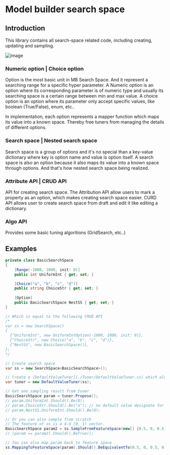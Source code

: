 # Model builder search space

## Introduction
This library contains all search-space related code, including creating, updating and sampling. 

![image](https://user-images.githubusercontent.com/16876986/152891572-00168b3f-f84b-4a22-bb61-b9e673c6e94e.png)

### Numeric option | Choice option

Option is the most basic unit in MB Search Space. And it represent a searching range for a specific hyper parameter. A Numeric option is an option where its corresponding parameter is of numeric type and usually its searching space is a certain range between min and max value. A choice option is an option where its parameter only accept specific values, like boolean (True/False), enum, etc..

In implementation, each option represents a mapper function which maps its value into a known space. Thereby free tuners from managing the details of different options.

### Search space | Nested search space

Search space is a group of options and it's no special than a key-value dictionary where key is option name and value is option itself. A search space is also an option because it also maps its value into a known space through options. And that's how nested search space being realized.

### Attribute API | CRUD API

API for creating search space. The Attribution API allow users to mark a property as an option, which makes creating search space easier. CURD API allows user to create search space from draft and edit it like editing a dictionary.

### Algo API
Provides some basic tuning algoritions (GridSearch, etc..)

## Examples

``` csharp
private class BasicSearchSpace
{
    [Range(-1000, 1000, init: 0)]
    public int UniformInt { get; set; }

    [Choice("a", "b", "c", "d")]
    public string ChoiceStr { get; set; }
    
    [Option]
    public BasicSearchSpace NestSS { get; set; }
}

// Which is equal to the following CRUD API
/*
var ss = new SearchSpace()
{
  {"UniformInt", new UniformIntOption(-1000, 1000, init: 0)},
  {"ChoiceStr", new Choice("a", "b", "c", "d")},
  {"NestSS", new BasicSearchSpace()},
};
*/

// Create search space
var ss = new SearchSpace<BasicSearchSpace>();

// Create a [DefaultValueTuner](./Tuner/DefaultValueTuner.cs) which always return default value
var tuner = new DefaultValueTuner(ss);

// Get one sampling result from tuner
BasicSearchSpace param = tuner.Propose();
// param.UniformInt.Should().Be(0);
// param.ChoiceStr.Should().Be("a"); // no default value designate for ChoiceStr, so the first value will be used.
// param.NestSS.UniformInt.Should().Be(0);

// Or you can also sample from scratch
// The feature of ss is a 4-d [0, 1) vector.
BasicSearchSpace param2 = ss.SampleFromFeatureSpace(new[] {0.5, 0, 0.5, 0});
// (param == param2).Should().BeTrue();

// You can also map param back to feature space
ss.MappingToFeatureSpace(param).Should().BeEquivalentTo(0.5, 0, 0.5, 0);
```


